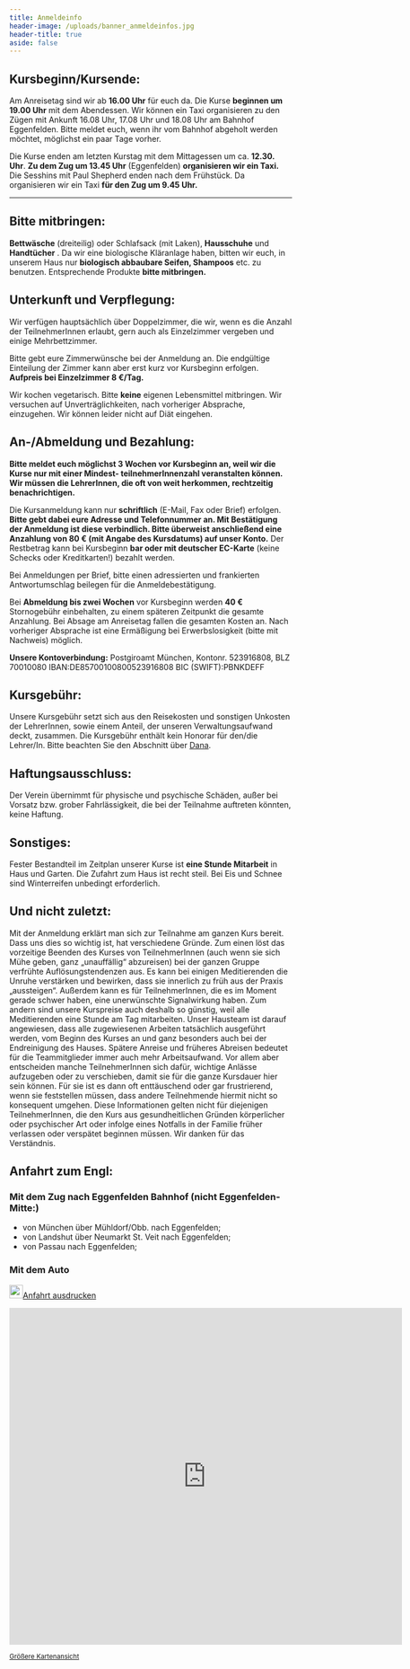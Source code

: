 ```yaml
---
title: Anmeldeinfo
header-image: /uploads/banner_anmeldeinfos.jpg
header-title: true
aside: false
---
```

## Kursbeginn/Kursende:

Am Anreisetag sind wir ab **16.00 Uhr** für euch da.
Die Kurse **beginnen um 19.00 Uhr** mit dem Abendessen.
Wir können ein Taxi organisieren zu den Zügen mit Ankunft 16.08 Uhr, 17.08 Uhr und 18.08 Uhr am Bahnhof Eggenfelden. 
Bitte meldet euch, wenn ihr vom Bahnhof abgeholt werden möchtet, möglichst ein paar Tage vorher.

Die Kurse enden am letzten Kurstag mit dem Mittagessen um ca. **12.30. Uhr**.
**Zu dem Zug um 13.45 Uhr** (Eggenfelden) **organisieren wir ein Taxi.**  
Die Sesshins mit Paul Shepherd enden nach dem Frühstück. Da organisieren wir ein Taxi **für den Zug um 9.45 Uhr.**

** ** 

## Bitte mitbringen:

**Bettwäsche**  (dreiteilig) oder Schlafsack (mit Laken), **Hausschuhe**  und **Handtücher** . Da wir eine biologische Kläranlage haben, bitten wir euch, in unserem Haus nur **biologisch abbaubare Seifen, Shampoos**  etc. zu benutzen. Entsprechende Produkte **bitte mitbringen.**  

## Unterkunft und Verpflegung:

Wir verfügen hauptsächlich über Doppelzimmer, die wir, wenn es die Anzahl der TeilnehmerInnen erlaubt, gern auch als Einzelzimmer vergeben und einige Mehrbettzimmer.  

Bitte gebt eure Zimmerwünsche bei der Anmeldung an. Die endgültige Einteilung der Zimmer kann aber erst kurz vor Kursbeginn erfolgen. **Aufpreis bei Einzelzimmer 8 €/Tag.**  

Wir kochen vegetarisch. Bitte **keine**  eigenen Lebensmittel mitbringen. Wir versuchen auf Unverträglichkeiten, nach vorheriger Absprache, einzugehen. Wir können leider nicht auf Diät eingehen. 

## An-/Abmeldung und Bezahlung:

**Bitte meldet euch möglichst 3 Wochen vor Kursbeginn an, weil wir die Kurse nur mit einer Mindest- teilnehmerInnenzahl veranstalten können. Wir müssen die LehrerInnen, die oft von weit herkommen, rechtzeitig benachrichtigen.**

Die Kursanmeldung kann nur **schriftlich** (E-Mail, Fax oder Brief) erfolgen. **Bitte gebt dabei eure Adresse und Telefonnummer an. Mit Bestätigung der Anmeldung ist diese verbindlich. Bitte überweist anschließend eine Anzahlung von 80 € (mit Angabe des Kursdatums) auf unser Konto.** Der Restbetrag kann bei Kursbeginn **bar oder mit  deutscher EC-Karte** (keine Schecks oder Kreditkarten!) bezahlt werden.

Bei Anmeldungen per Brief, bitte einen adressierten und frankierten Antwortumschlag beilegen für die Anmeldebestätigung.

Bei **Abmeldung bis zwei Wochen** vor Kursbeginn werden **40 €**  Stornogebühr einbehalten, zu einem späteren Zeitpunkt die gesamte Anzahlung. Bei Absage am Anreisetag fallen die gesamten Kosten an. Nach vorheriger Absprache ist eine Ermäßigung bei Erwerbslosigkeit (bitte mit Nachweis) möglich.   

**Unsere Kontoverbindung:**
Postgiroamt München, Kontonr. 523916808, BLZ 70010080
IBAN:DE85700100800523916808
BIC (SWIFT):PBNKDEFF  

## Kursgebühr:

Unsere Kursgebühr setzt sich aus den Reisekosten und sonstigen Unkosten der LehrerInnen, sowie einem Anteil, der unseren Verwaltungsaufwand deckt, zusammen. Die Kursgebühr enthält kein Honorar für den/die Lehrer/In. Bitte beachten Sie den Abschnitt über [Dana](/dana). 

## Haftungsausschluss:

Der Verein übernimmt für physische und psychische Schäden, außer bei Vorsatz bzw. grober Fahrlässigkeit, die bei der Teilnahme auftreten könnten, keine Haftung. 

## Sonstiges:

Fester Bestandteil im Zeitplan unserer Kurse ist **eine Stunde Mitarbeit** in Haus und Garten.
Die Zufahrt zum Haus ist recht steil. Bei Eis und Schnee sind Winterreifen unbedingt erforderlich.

## Und nicht zuletzt:

Mit der Anmeldung erklärt man sich zur Teilnahme am ganzen Kurs bereit. Dass uns dies so wichtig ist, hat verschiedene Gründe.
Zum einen löst das vorzeitige Beenden des Kurses von TeilnehmerInnen (auch wenn sie sich Mühe geben, ganz „unauffällig“ abzureisen) bei der ganzen Gruppe verfrühte Auflösungstendenzen aus. Es kann bei einigen Meditierenden die Unruhe verstärken und bewirken, dass sie innerlich zu früh aus der Praxis „aussteigen“. Außerdem kann es für TeilnehmerInnen, die es im Moment gerade schwer haben, eine unerwünschte Signalwirkung haben.
Zum andern sind unsere Kurspreise auch deshalb so günstig, weil alle Meditierenden eine Stunde am Tag mitarbeiten. Unser Hausteam ist darauf angewiesen, dass alle zugewiesenen Arbeiten tatsächlich ausgeführt werden, vom Beginn des Kurses an und ganz besonders auch bei der Endreinigung des Hauses. Spätere Anreise und früheres Abreisen bedeutet für die Teammitglieder immer auch mehr Arbeitsaufwand.
Vor allem aber entscheiden manche TeilnehmerInnen sich dafür, wichtige Anlässe aufzugeben oder zu verschieben, damit sie für die ganze Kursdauer hier sein können. Für sie ist es dann oft enttäuschend oder gar frustrierend, wenn sie feststellen müssen, dass andere Teilnehmende hiermit nicht so konsequent umgehen.
Diese Informationen gelten nicht für diejenigen TeilnehmerInnen, die den Kurs aus gesundheitlichen Gründen körperlicher oder psychischer Art oder infolge eines Notfalls in der Familie früher verlassen oder verspätet beginnen müssen.
Wir danken für das Verständnis. 

## Anfahrt zum Engl:

### **Mit dem Zug nach Eggenfelden Bahnhof (nicht Eggenfelden-Mitte:)**

*   von München über Mühldorf/Obb. nach Eggenfelden; 
*   von Landshut über Neumarkt St. Veit nach Eggenfelden;
*   von Passau nach Eggenfelden; 


### **Mit dem Auto** 
<a href="/uploads/Anfahrt_Seminarhaus_Engl.pdf" target="_blank"><img src="/assets/img/button_pdf.png" alt="" width="24" height="24" align="bottom">Anfahrt ausdrucken</a>

<iframe width="700" height="600" frameborder="0" scrolling="no" marginheight="0" marginwidth="0" src="https://maps.google.de/maps?f=q&hl=de&geocode=&time=&date=&ttype=&q=seminarhaus+engl,+unterdietfurt&ie=UTF8&om=1&cid=48368279,12666335,7242867742021660692&s=AARTsJpG_V3wNYiISKVmVhRxFio_xxZH8Q&ll=48.614754,12.801819&spn=1.089495,1.922607&z=9&iwloc=A&output=embed"></iframe>  

<small>[Größere Kartenansicht](https://maps.google.de/maps?f=q&hl=de&geocode=&time=&date=&ttype=&q=seminarhaus+engl,+unterdietfurt&ie=UTF8&om=1&cid=48368279,12666335,7242867742021660692&ll=48.614754,12.801819&spn=1.089495,1.922607&z=9&iwloc=A&source=embed)</small>